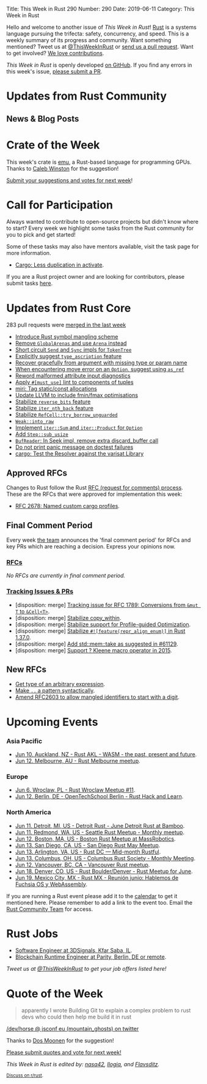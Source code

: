 Title: This Week in Rust 290
Number: 290
Date: 2019-06-11
Category: This Week in Rust

Hello and welcome to another issue of *This Week in Rust*!
[Rust](http://rust-lang.org) is a systems language pursuing the trifecta: safety, concurrency, and speed.
This is a weekly summary of its progress and community.
Want something mentioned? Tweet us at [@ThisWeekInRust](https://twitter.com/ThisWeekInRust) or [send us a pull request](https://github.com/cmr/this-week-in-rust).
Want to get involved? [We love contributions](https://github.com/rust-lang/rust/blob/master/CONTRIBUTING.md).

*This Week in Rust* is openly developed [on GitHub](https://github.com/cmr/this-week-in-rust).
If you find any errors in this week's issue, [please submit a PR](https://github.com/cmr/this-week-in-rust/pulls).

# Updates from Rust Community

## News & Blog Posts

# Crate of the Week

This week's crate is [emu](https://github.com/calebwin/emu), a Rust-based language for programming GPUs. Thanks to [Caleb Winston](https://users.rust-lang.org/t/crate-of-the-week/2704/561) for the suggestion!

[Submit your suggestions and votes for next week][submit_crate]!

[submit_crate]: https://users.rust-lang.org/t/crate-of-the-week/2704

# Call for Participation

Always wanted to contribute to open-source projects but didn't know where to start?
Every week we highlight some tasks from the Rust community for you to pick and get started!

Some of these tasks may also have mentors available, visit the task page for more information.

* [Cargo: Less duplication in activate](https://github.com/rust-lang/cargo/pull/6967#issuecomment-497764185).

If you are a Rust project owner and are looking for contributors, please submit tasks [here][guidelines].

[guidelines]: https://users.rust-lang.org/t/twir-call-for-participation/4821

# Updates from Rust Core

283 pull requests were [merged in the last week][merged]

[merged]: https://github.com/search?q=is%3Apr+org%3Arust-lang+is%3Amerged+merged%3A2019-05-27..2019-06-03

* [Introduce Rust symbol mangling scheme](https://github.com/rust-lang/rust/pull/57967)
* [Remove `GlobalArenas` and use `Arena` instead](https://github.com/rust-lang/rust/pull/61389)
* [Short circuit `Send` and `Sync` impls for `TokenTree`](https://github.com/rust-lang/rust/pull/60967)
* [Explicitly suggest `type_ascription` feature](https://github.com/rust-lang/rust/pull/61374)
* [Recover gracefully from argument with missing type or param name](https://github.com/rust-lang/rust/pull/61331)
* [When encountering move error on an `Option`, suggest using `as_ref`](https://github.com/rust-lang/rust/pull/61147)
* [Reword malformed attribute input diagnostics](https://github.com/rust-lang/rust/pull/61140)
* [Apply `#[must_use]` lint to components of tuples](https://github.com/rust-lang/rust/pull/61100)
* [miri: Tag static/const allocations](https://github.com/rust-lang/miri/pull/748)
* [Update LLVM to include fmin/fmax optimisations](https://github.com/rust-lang/rust/pull/61384)
* [Stabilize `reverse_bits` feature](https://github.com/rust-lang/rust/pull/61364)
* [Stabilize `iter_nth_back` feature](https://github.com/rust-lang/rust/pull/61363)
* [Stabilize `RefCell::try_borrow_unguarded`](https://github.com/rust-lang/rust/pull/60850)
* [`Weak::into_raw`](https://github.com/rust-lang/rust/pull/60766)
* [Implement `iter::Sum` and `iter::Product` for `Option`](https://github.com/rust-lang/rust/pull/58975)
* [Add `Step::sub_usize`](https://github.com/rust-lang/rust/pull/60542)
* [`BufReader`: In Seek impl, remove extra discard_buffer call](https://github.com/rust-lang/rust/pull/61157)
* [Do not print panic message on doctest failures](https://github.com/rust-lang/rust/pull/60549)
* [cargo: Test the Resolver against the varisat Library](https://github.com/rust-lang/cargo/pull/6980)

## Approved RFCs

Changes to Rust follow the Rust [RFC (request for comments)
process](https://github.com/rust-lang/rfcs#rust-rfcs). These
are the RFCs that were approved for implementation this week:

* [RFC 2678: Named custom cargo profiles](https://github.com/rust-lang/rfcs/pull/2678).

## Final Comment Period

Every week [the team](https://www.rust-lang.org/team.html) announces the
'final comment period' for RFCs and key PRs which are reaching a
decision. Express your opinions now.

### [RFCs](https://github.com/rust-lang/rfcs/labels/final-comment-period)

*No RFCs are currently in final comment period.*

### [Tracking Issues & PRs](https://github.com/rust-lang/rust/labels/final-comment-period)

* [disposition: merge] [Tracking issue for RFC 1789: Conversions from `&mut T` to `&Cell<T>`](https://github.com/rust-lang/rust/issues/43038).
* [disposition: merge] [Stabilize copy_within](https://github.com/rust-lang/rust/pull/61398).
* [disposition: merge] [Stabilize support for Profile-guided Optimization](https://github.com/rust-lang/rust/pull/61268).
* [disposition: merge] [Stabilize `#![feature(repr_align_enum)]` in Rust 1.37.0](https://github.com/rust-lang/rust/pull/61229).
* [disposition: merge] [Add std::mem::take as suggested in #61129](https://github.com/rust-lang/rust/pull/61130).
* [disposition: merge] [Support ? Kleene macro operator in 2015](https://github.com/rust-lang/rust/pull/60932).

## New RFCs

* [Get type of an arbitrary expression](https://github.com/rust-lang/rfcs/pull/2706).
* [Make `..` a pattern syntactically](https://github.com/rust-lang/rfcs/pull/2707).
* [Amend RFC2603 to allow mangled identifiers to start with a digit](https://github.com/rust-lang/rfcs/pull/2705).

# Upcoming Events

### Asia Pacific

* [Jun 10. Auckland, NZ - Rust AKL - WASM - the past, present and future](https://www.meetup.com/rust-akl/events/259480660/).
* [Jun 12. Melbourne, AU - Rust Melbourne meetup](https://www.meetup.com/Rust-Melbourne/events/261628621/).

### Europe

* [Jun  6. Wroclaw, PL - Rust Wroclaw Meetup #11](https://www.meetup.com/Rust-Wroclaw/events/261283360/).
* [Jun 12. Berlin, DE - OpenTechSchool Berlin - Rust Hack and Learn](https://www.meetup.com/opentechschool-berlin/events/gkkttqyzjbqb/).

### North America

* [Jun 11. Detroit, MI, US - Detroit Rust - June Detroit Rust at Bamboo](https://www.meetup.com/rust-detroit/events/244855856/).
* [Jun 11. Redmond, WA, US - Seattle Rust Meetup - Monthly meetup](https://www.meetup.com/Seattle-Rust-Meetup/events/nzfspqyzjbpb/).
* [Jun 12. Boston, MA, US - Boston Rust Meetup at MassRobotics](https://www.meetup.com/BostonRust/events/260834642/).
* [Jun 13. San Diego, CA, US - San Diego Rust May Meetup](https://www.meetup.com/San-Diego-Rust/events/261595821/).
* [Jun 13. Arlington, VA, US - Rust DC — Mid-month Rustful](https://www.meetup.com/RustDC/events/261239650).
* [Jun 13. Columbus, OH, US - Columbus Rust Society - Monthly Meeting](https://www.meetup.com/columbus-rs/events/dbcfrpyzjbrb/).
* [Jun 12. Vancouver, BC, CA - Vancouver Rust meetup](https://www.meetup.com/Vancouver-Rust/events/fzqqwqyzjbqb/).
* [Jun 18. Denver, CO, US - Rust Boulder/Denver - Rust Meetup for June](https://www.meetup.com/Rust-Boulder-Denver/events/259124426/).
* [Jun 19. Mexico City, MX - Rust MX - Reunión junio: Hablemos de Fuchsia OS y WebAssembly](https://www.meetup.com/Rust-MX/events/261739565/).

If you are running a Rust event please add it to the [calendar] to get
it mentioned here. Please remember to add a link to the event too.
Email the [Rust Community Team][community] for access.

[calendar]: https://www.google.com/calendar/embed?src=apd9vmbc22egenmtu5l6c5jbfc%40group.calendar.google.com
[community]: mailto:community-team@rust-lang.org

# Rust Jobs

* [Software Engineer at 3DSignals, Kfar Saba, IL](https://3dsig.com/positions/software-engineer/).
* [Blockchain Runtime Engineer at Parity, Berlin, DE or remote](https://www.parity.io/jobs/#berlin-blockchain-runtime-engineer).

*Tweet us at [@ThisWeekInRust](https://twitter.com/ThisWeekInRust) to get your job offers listed here!*

# Quote of the Week

> apparently I wrote Building Git to explain a complex problem to rust devs who could then help me build it in rust

[/dev/horse @ jsconf eu (mountain_ghosts) on twitter](https://twitter.com/mountain_ghosts/status/1134739348593827841)

Thanks to [Dos Moonen](https://users.rust-lang.org/t/twir-quote-of-the-week/328/656) for the suggestion!

[Please submit quotes and vote for next week!](https://users.rust-lang.org/t/twir-quote-of-the-week/328)

*This Week in Rust is edited by: [nasa42](https://github.com/nasa42), [llogiq](https://github.com/llogiq), and [Flavsditz](https://github.com/Flavsditz).*

<small>[Discuss on r/rust]().</small>
